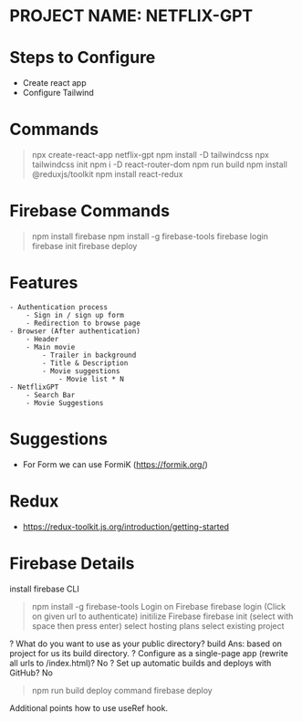 # PROJECT NAME: NETFLIX-GPT

# Steps to Configure
* Create react app 
* Configure Tailwind


# Commands
> npx create-react-app netflix-gpt
> npm install -D tailwindcss
> npx tailwindcss init 
> npm i -D react-router-dom
> npm run build
> npm install @reduxjs/toolkit
> npm install react-redux

# Firebase Commands
> npm install firebase
> npm install -g firebase-tools
> firebase login
> firebase init
> firebase deploy

# Features
    - Authentication process
        - Sign in / sign up form
        - Redirection to browse page
    - Browser (After authentication)
        - Header
        - Main movie
            - Trailer in background
            - Title & Description
            - Movie suggestions
                - Movie list * N
    - NetflixGPT
        - Search Bar
        - Movie Suggestions


# Suggestions
- For Form we can use FormiK (https://formik.org/)

# Redux 
  - https://redux-toolkit.js.org/introduction/getting-started
  
# Firebase Details
install firebase CLI
> npm install -g firebase-tools
Login on Firebase
> firebase login 
    (Click on given url to authenticate)
initilize Firebase
> firebase init 
(select with space then press enter)
select hosting plans
select existing project 

? What do you want to use as your public directory? build
Ans: based on project for us its build directory. 
? Configure as a single-page app (rewrite all urls to /index.html)? No
? Set up automatic builds and deploys with GitHub? No

>npm run build
deploy command
>firebase deploy

Additional points
how to use useRef hook. 

